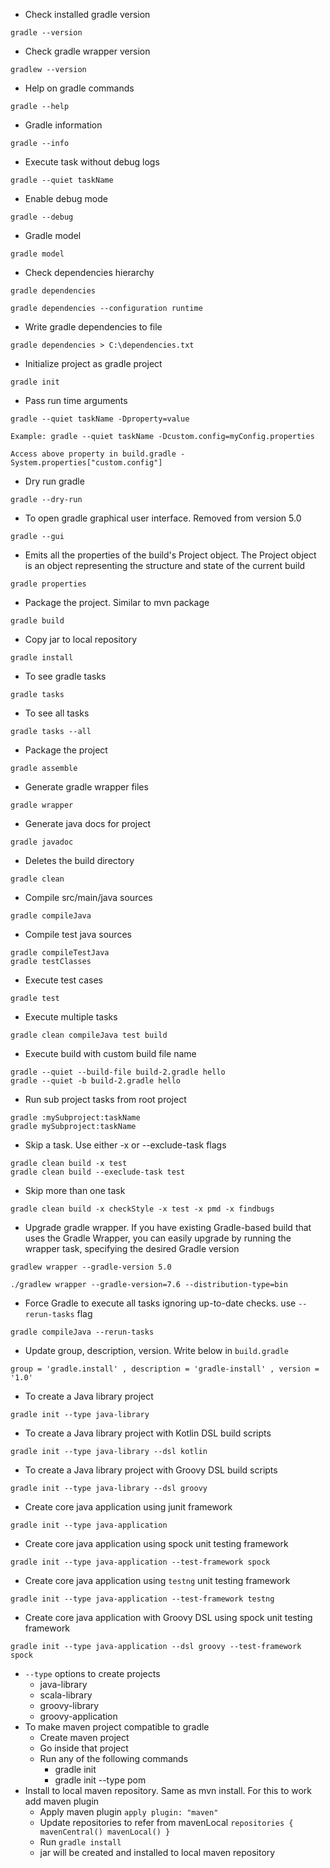 * Check installed gradle version
```
gradle --version
```
* Check gradle wrapper version
```
gradlew --version
```
* Help on gradle commands
```
gradle --help
```
* Gradle information
```
gradle --info
```
* Execute task without debug logs
```
gradle --quiet taskName
```
* Enable debug mode
```
gradle --debug
```
* Gradle model
```
gradle model
```
* Check dependencies hierarchy
```
gradle dependencies

gradle dependencies --configuration runtime
```
* Write gradle dependencies to file
```
gradle dependencies > C:\dependencies.txt
```
* Initialize project as gradle project
```
gradle init
```
* Pass run time arguments
```
gradle --quiet taskName -Dproperty=value

Example: gradle --quiet taskName -Dcustom.config=myConfig.properties

Access above property in build.gradle - System.properties["custom.config"]
```
* Dry run gradle
```
gradle --dry-run
```
* To open gradle graphical user interface. Removed from version 5.0
```
gradle --gui
```
* Emits all the properties of the build's Project object. The Project object is an object representing the structure and state of the current build
```
gradle properties
```
* Package the project. Similar to mvn package
```
gradle build
```
* Copy jar to local repository
```
gradle install
```
* To see gradle tasks
```
gradle tasks
```
* To see all tasks
```
gradle tasks --all
```
* Package the project
```
gradle assemble
```
* Generate gradle wrapper files
```
gradle wrapper
```
* Generate java docs for project
```
gradle javadoc
```
* Deletes the build directory
```
gradle clean
```
* Compile src/main/java sources
```
gradle compileJava
```
* Compile test java sources
```
gradle compileTestJava
gradle testClasses
```
* Execute test cases
```
gradle test
```
* Execute multiple tasks
```
gradle clean compileJava test build
```
* Execute build with custom build file name
```
gradle --quiet --build-file build-2.gradle hello
gradle --quiet -b build-2.gradle hello
```
* Run sub project tasks from root project
```
gradle :mySubproject:taskName
gradle mySubproject:taskName
```
* Skip a task. Use either -x or --exclude-task flags
```
gradle clean build -x test
gradle clean build --execlude-task test
```
* Skip more than one task
```
gradle clean build -x checkStyle -x test -x pmd -x findbugs
```
* Upgrade gradle wrapper. If you have existing Gradle-based build that uses the Gradle Wrapper, you can easily upgrade by running the wrapper task, specifying the desired Gradle version
```
gradlew wrapper --gradle-version 5.0

./gradlew wrapper --gradle-version=7.6 --distribution-type=bin
```
* Force Gradle to execute all tasks ignoring up-to-date checks. use `--rerun-tasks` flag
```
gradle compileJava --rerun-tasks
```
* Update group, description, version. Write below in `build.gradle`
```
group = 'gradle.install' , description = 'gradle-install' , version = '1.0'
```
* To create a Java library project
```
gradle init --type java-library
```
* To create a Java library project with Kotlin DSL build scripts
```
gradle init --type java-library --dsl kotlin
```
* To create a Java library project with Groovy DSL build scripts
```
gradle init --type java-library --dsl groovy
```
* Create core java application using junit framework
```
gradle init --type java-application
```
* Create core java application using spock unit testing framework
```
gradle init --type java-application --test-framework spock
```
* Create core java application using `testng` unit testing framework
```
gradle init --type java-application --test-framework testng
```
* Create core java application with Groovy DSL using spock unit testing framework
```
gradle init --type java-application --dsl groovy --test-framework spock
```
* `--type` options to create projects
	* java-library
	* scala-library
	* groovy-library
	* groovy-application
* To make maven project compatible to gradle
	* Create maven project
	* Go inside that project
	* Run any of the following commands
		* gradle init
		* gradle init --type pom
* Install to local maven repository. Same as mvn install. For this to work add maven plugin
	* Apply maven plugin `apply plugin: "maven"`
	* Update repositories to refer from mavenLocal `repositories { mavenCentral() mavenLocal() }`
	* Run `gradle install`
	* jar will be created and installed to local maven repository